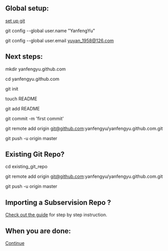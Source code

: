 ## Global setup:

[set up git](help.github.com/sit-up-git-redirect)

git config --global user.name "YanfengYu"

  git config --global user.email yuyan_1958@126.com

## Next steps:

mkdir yanfengyu.github.com

  cd yanfengyu.github.com

  git init

  touch README

  git add README

  git commit -m 'first commit'

  git remote add origin git@github.com:yanfengyu/yanfengyu.github.com.git

  git push -u origin master

## Existing Git Repo?

  cd existing_git_repo

  git remote add origin git@github.com:yanfengyu/yanfengyu.github.com.git

  git push -u origin master

## Importing a Subservision Repo ?

  [Check out the guide](http://help.github.com/import-from-subversion/) for step by step instruction.

## When you are done:

  [Continue](https://github.com/yanfengyu/yanfengyu.github.com)
